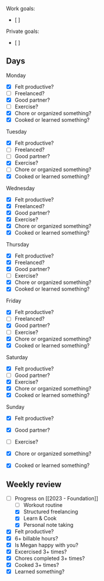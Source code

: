 Work goals:
- [ ] 

Private goals:
- [ ] 

## Days
Monday
- [x] Felt productive?
- [ ] Freelanced?
- [x] Good partner?
- [ ] Exercise?
- [x] Chore or organized something?
- [x] Cooked or learned something?

Tuesday
- [x] Felt productive?
- [ ] Freelanced?
- [ ] Good partner?
- [x] Exercise?
- [ ] Chore or organized something?
- [x] Cooked or learned something?

Wednesday
- [x] Felt productive?
- [x] Freelanced?
- [x] Good partner?
- [x] Exercise?
- [x] Chore or organized something?
- [x] Cooked or learned something?

Thursday
- [x] Felt productive?
- [x] Freelanced?
- [x] Good partner?
- [ ] Exercise?
- [x] Chore or organized something?
- [x] Cooked or learned something?

Friday
- [x] Felt productive?
- [ ] Freelanced?
- [x] Good partner?
- [ ] Exercise?
- [x] Chore or organized something?
- [x] Cooked or learned something?

Saturday
- [x] Felt productive?
- [ ] Good partner?
- [x] Exercise?
- [x] Chore or organized something?
- [x] Cooked or learned something?

Sunday
- [x] Felt productive?
- [x] Good partner?
- [ ] Exercise?
- [x] Chore or organized something?
- [x] Cooked or learned something?


## Weekly review
- [ ] Progress on [[2023 - Foundation]]
	- [ ] Workout routine
	- [x] Structured freelancing
	- [x] Learn & Cook
	- [x] Personal note taking
- [x] Felt productive?
- [x] 6+ billable hours?
- [x] Is Megan happy with you?
- [x] Excercised  3+ times?
- [x] Chores completed 3+ times?
- [x] Cooked 3+ times?
- [x] Learned something?